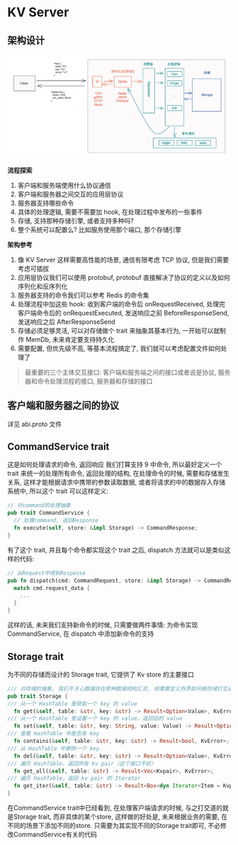 # KV Server

## 架构设计

![alt text](./assert/image.png)

**流程探索**

1. 客户端和服务端使用什么协议通信
2. 客户端和服务器之间交互的应用层协议
3. 服务器支持哪些命令
4. 具体的处理逻辑, 需要不需要加 hook, 在处理过程中发布的一些事件
5. 存储, 支持那种存储引擎, 或者支持多种吗?
6. 整个系统可以配置么? 比如服务使用那个端口, 那个存储引擎

**架构参考**

1. 像 KV Server 这样需要高性能的场景, 通信有限考虑 TCP 协议, 但是我们需要考虑可插拔
2. 应用层协议我们可以使用 protobuf, protobuf 直接解决了协议的定义以及如何序列化和反序列化
3. 服务器支持的命令我们可以参考 Redis 的命令集
4. 处理流程中加这些 hook: 收到客户端的命令后 onRequestReceived, 处理完客户端命令后的 onRequestExecuted, 发送响应之前 BeforeResponseSend, 发送响应之后 AfterResponseSend
5. 存储必须足够灵活, 可以对存储做个 trait 来抽象其基本行为, 一开始可以就制作 MemDb, 未来肯定要支持持久化
6. 需要配置, 但优先级不高, 等基本流程搞定了, 我们就可以考虑配置文件如何处理了

> 最重要的三个主体交互接口: 客户端和服务端之间的接口或者说是协议, 服务器和命令处理流程的接口, 服务器和存储的接口

## 客户端和服务器之间的协议

详见 abi.proto 文件

## CommandService trait

这是如何处理请求的命令, 返回响应
我们打算支持 9 中命令, 所以最好定义一个 trait 来统一的处理所有命令, 返回处理的结构, 在处理命令的时候, 需要和存储发生关系, 这样才能根据请求中携带的参数读取数据, 或者将请求的中的数据存入存储系统中, 所以这个 trait 可以这样定义:

```rust
// 对command的处理抽象
pub trait CommandService {
  // 处理command, 返回Response
  fn execute(self, store: &impl Storage) -> CommandResponse;
}
```

有了这个 trait, 并且每个命令都实现这个 trait 之后, dispatch 方法就可以是类似这样的代码:

```rust
// 从Request中得到Response
pub fn dispatch(cmd: CommandRequest, store: &impl Storage) -> CommandResponse {
  match cmd.request_data {
    ...
  }
}
```

这样的话, 未来我们支持新命令的时候, 只需要做两件事情: 为命令实现 CommandService, 在 dispatch 中添加新命令的支持

## Storage trait

为不同的存储而设计的 Storage trait, 它提供了 Kv store 的主要接口

```rust
/// 对存储的抽象, 我们不关心数据存在那种数据结构汇总, 但需要定义外界如何根存储打交道
pub trait Storage {
/// 从一个 HashTable 里获取一个 key 的 value
  fn get(&self, table: &str, key: &str) -> Result<Option<Value>, KvError>;
/// 从一个 HashTable 里设置一个 key 的 value，返回旧的 value
  fn set(&self, table: &str, key: String, value: Value) -> Result<Option<Value>, KvError>;
/// 查看 HashTable 中是否有 key
  fn contains(&self, table: &str, key: &str) -> Result<bool, KvError>;
/// 从 HashTable 中删除一个 key
  fn del(&self, table: &str, key: &str) -> Result<Option<Value>, KvError>;
/// 遍历 HashTable，返回所有 kv pair（这个接口不好）
  fn get_all(&self, table: &str) -> Result<Vec<Kvpair>, KvError>;
/// 遍历 HashTable，返回 kv pair 的 Iterator
  fn get_iter(&self, table: &str) -> Result<Box<dyn Iterator<Item = Kvpair>>
}
```
在CommandService trait中已经看到, 在处理客户端请求的时候, 与之打交道的就是Storage trait, 而非具体的某个store, 这样做的好处是, 未来根据业务的需要, 在不同的场景下添加不同的store. 只需要为其实现不同的Storage trait即可, 不必修改CommandService有关的代码
